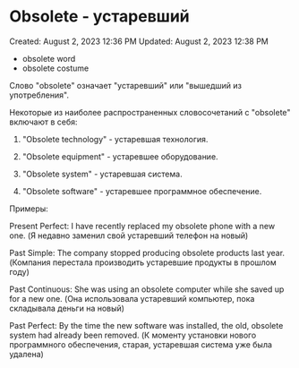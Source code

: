 # Obsolete - устаревший

Created: August 2, 2023 12:36 PM
Updated: August 2, 2023 12:38 PM

- obsolete word
- obsolete costume

Слово "obsolete" означает "устаревший" или "вышедший из употребления".

Некоторые из наиболее распространенных словосочетаний с "obsolete" включают в себя:

1. "Obsolete technology" - устаревшая технология.

2. "Obsolete equipment" - устаревшее оборудование.

3. "Obsolete system" - устаревшая система.

4. "Obsolete software" - устаревшее программное обеспечение.

Примеры:

Present Perfect: I have recently replaced my obsolete phone with a new one. (Я недавно заменил свой устаревший телефон на новый)

Past Simple: The company stopped producing obsolete products last year. (Компания перестала производить устаревшие продукты в прошлом году)

Past Continuous: She was using an obsolete computer while she saved up for a new one. (Она использовала устаревший компьютер, пока складывала деньги на новый)

Past Perfect: By the time the new software was installed, the old, obsolete system had already been removed. (К моменту установки нового программного обеспечения, старая, устаревшая система уже была удалена)
